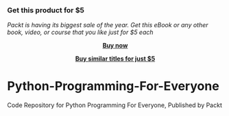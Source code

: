 
### Get this product for $5

<i>Packt is having its biggest sale of the year. Get this eBook or any other book, video, or course that you like just for $5 each</i>


<b><p align='center'>[Buy now](https://packt.link/9781839214387)</p></b>


<b><p align='center'>[Buy similar titles for just $5](https://subscription.packtpub.com/search)</p></b>


# Python-Programming-For-Everyone
Code Repository for Python Programming For Everyone, Published by Packt
